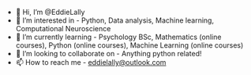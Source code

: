 - 👋 Hi, I’m @EddieLally
- 👀 I’m interested in - Python, Data analysis, Machine learning, Computational Neuroscience
- 🌱 I’m currently learning -  Psychology BSc, Mathematics (online courses), Python (online courses), Machine Learning (online courses)
- 💞️ I’m looking to collaborate on - Anything python related!
- 📫 How to reach me - eddielally@outlook.com

<!---
EddieLally/EddieLally is a ✨ special ✨ repository because its `README.md` (this file) appears on your GitHub profile.
You can click the Preview link to take a look at your changes.
--->
